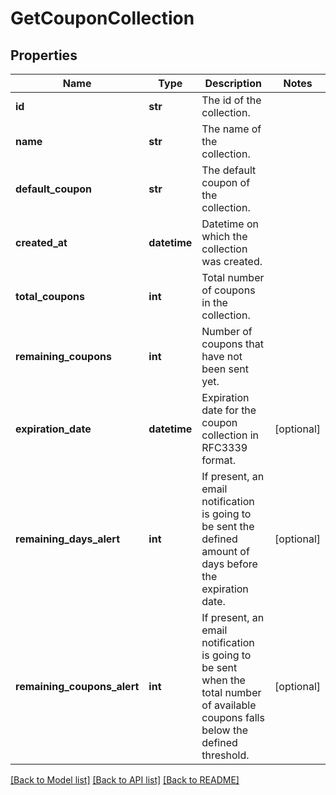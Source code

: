 # GetCouponCollection

## Properties
Name | Type | Description | Notes
------------ | ------------- | ------------- | -------------
**id** | **str** | The id of the collection. | 
**name** | **str** | The name of the collection. | 
**default_coupon** | **str** | The default coupon of the collection. | 
**created_at** | **datetime** | Datetime on which the collection was created. | 
**total_coupons** | **int** | Total number of coupons in the collection. | 
**remaining_coupons** | **int** | Number of coupons that have not been sent yet. | 
**expiration_date** | **datetime** | Expiration date for the coupon collection in RFC3339 format. | [optional] 
**remaining_days_alert** | **int** | If present, an email notification is going to be sent the defined amount of days before the expiration date. | [optional] 
**remaining_coupons_alert** | **int** | If present, an email notification is going to be sent when the total number of available coupons falls below the defined threshold. | [optional] 

[[Back to Model list]](../README.md#documentation-for-models) [[Back to API list]](../README.md#documentation-for-api-endpoints) [[Back to README]](../README.md)


